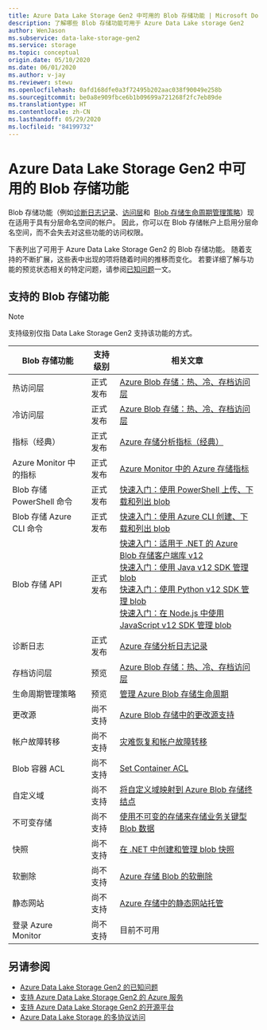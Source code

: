 ```yaml
---
title: Azure Data Lake Storage Gen2 中可用的 Blob 存储功能 | Microsoft Docs
description: 了解哪些 Blob 存储功能可用于 Azure Data Lake storage Gen2
author: WenJason
ms.subservice: data-lake-storage-gen2
ms.service: storage
ms.topic: conceptual
origin.date: 05/10/2020
ms.date: 06/01/2020
ms.author: v-jay
ms.reviewer: stewu
ms.openlocfilehash: 0afd168dfe0a3f72495b202aac038f90049e258b
ms.sourcegitcommit: be0a8e909fbce6b1b09699a721268f2fc7eb89de
ms.translationtype: HT
ms.contentlocale: zh-CN
ms.lasthandoff: 05/29/2020
ms.locfileid: "84199732"
---
```

# <a name="blob-storage-features-available-in-azure-data-lake-storage-gen2"></a>Azure Data Lake Storage Gen2 中可用的 Blob 存储功能

Blob 存储功能（例如[诊断日志记录](../common/storage-analytics-logging.md)、[访问层](storage-blob-storage-tiers.md)和  [Blob 存储生命周期管理策略](storage-lifecycle-management-concepts.md)）现在适用于具有分层命名空间的帐户。 因此，你可以在 Blob 存储帐户上启用分层命名空间，而不会失去对这些功能的访问权限。

下表列出了可用于 Azure Data Lake Storage Gen2 的 Blob 存储功能。 随着支持的不断扩展，这些表中出现的项将随着时间的推移而变化。 若要详细了解与功能的预览状态相关的特定问题，请参阅[已知问题](data-lake-storage-known-issues.md)一文。

## <a name="supported-blob-storage-features"></a>支持的 Blob 存储功能

> [!NOTE]
> 支持级别仅指 Data Lake Storage Gen2 支持该功能的方式。 

|Blob 存储功能 |支持级别 |相关文章 |
|---------------|-------------------|---|
|热访问层|正式发布|[Azure Blob 存储：热、冷、存档访问层](storage-blob-storage-tiers.md)|
|冷访问层|正式发布|[Azure Blob 存储：热、冷、存档访问层](storage-blob-storage-tiers.md)|
|指标（经典）|正式发布|[Azure 存储分析指标（经典）](../common/storage-analytics-metrics.md?toc=%2fstorage%2fblobs%2ftoc.json)|
|Azure Monitor 中的指标|正式发布|[Azure Monitor 中的 Azure 存储指标](../common/storage-metrics-in-azure-monitor.md?toc=%2fstorage%2fblobs%2ftoc.json)|
|Blob 存储 PowerShell 命令|正式发布|[快速入门：使用 PowerShell 上传、下载和列出 blob](storage-quickstart-blobs-powershell.md)|
|Blob 存储 Azure CLI 命令|正式发布|[快速入门：使用 Azure CLI 创建、下载和列出 blob](storage-quickstart-blobs-cli.md)|
|Blob 存储 API|正式发布|[快速入门：适用于 .NET 的 Azure Blob 存储客户端库 v12](storage-quickstart-blobs-dotnet.md)<br>[快速入门：使用 Java v12 SDK 管理 blob](storage-quickstart-blobs-java.md)<br>[快速入门：使用 Python v12 SDK 管理 blob](storage-quickstart-blobs-python.md)<br>[快速入门：在 Node.js 中使用 JavaScript v12 SDK 管理 blob](storage-quickstart-blobs-nodejs.md)|
|诊断日志|正式发布|[Azure 存储分析日志记录](../common/storage-analytics-logging.md?toc=%2fstorage%2fblobs%2ftoc.json)|
|存档访问层|预览|[Azure Blob 存储：热、冷、存档访问层](storage-blob-storage-tiers.md)|
|生命周期管理策略|预览|[管理 Azure Blob 存储生命周期](storage-lifecycle-management-concepts.md)|
|更改源|尚不支持|[Azure Blob 存储中的更改源支持](storage-blob-change-feed.md)|
|帐户故障转移|尚不支持|[灾难恢复和帐户故障转移](../common/storage-disaster-recovery-guidance.md?toc=%2fstorage%2fblobs%2ftoc.json)|
|Blob 容器 ACL|尚不支持|[Set Container ACL](https://docs.microsoft.com/rest/api/storageservices/set-container-acl)|
|自定义域|尚不支持|[将自定义域映射到 Azure Blob 存储终结点](storage-custom-domain-name.md)|
|不可变存储|尚不支持|[使用不可变的存储来存储业务关键型 Blob 数据](storage-blob-immutable-storage.md)|
|快照|尚不支持|[在 .NET 中创建和管理 blob 快照](storage-blob-snapshots.md)|
|软删除|尚不支持|[Azure 存储 Blob 的软删除](storage-blob-soft-delete.md)|
|静态网站|尚不支持|[Azure 存储中的静态网站托管](storage-blob-static-website.md)|
|登录 Azure Monitor|尚不支持|目前不可用|

## <a name="see-also"></a>另请参阅

- [Azure Data Lake Storage Gen2 的已知问题](data-lake-storage-known-issues.md)
- [支持 Azure Data Lake Storage Gen2 的 Azure 服务](data-lake-storage-supported-azure-services.md)
- [支持 Azure Data Lake Storage Gen2 的开源平台](data-lake-storage-supported-open-source-platforms.md)
- [Azure Data Lake Storage 的多协议访问](data-lake-storage-multi-protocol-access.md)